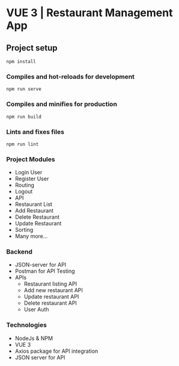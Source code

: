 # VUE 3 | Restaurant Management App

## Project setup
```
npm install
```

### Compiles and hot-reloads for development
```
npm run serve
```

### Compiles and minifies for production
```
npm run build
```

### Lints and fixes files
```
npm run lint
```

### Project Modules
- Login User
- Register User
- Routing
- Logout
- API
- Restaurant List
- Add Restaurant
- Delete Restaurant
- Update Restaurant
- Sorting
- Many more...


### Backend
- JSON-server for API
- Postman for API Testing
- APIs
  * Restaurant listing API
  * Add new restaurant API
  * Update restaurant API
  * Delete restaurant API
  * User Auth


### Technologies
- NodeJs & NPM
- VUE 3
- Axios package for API integration
- JSON server for API
 